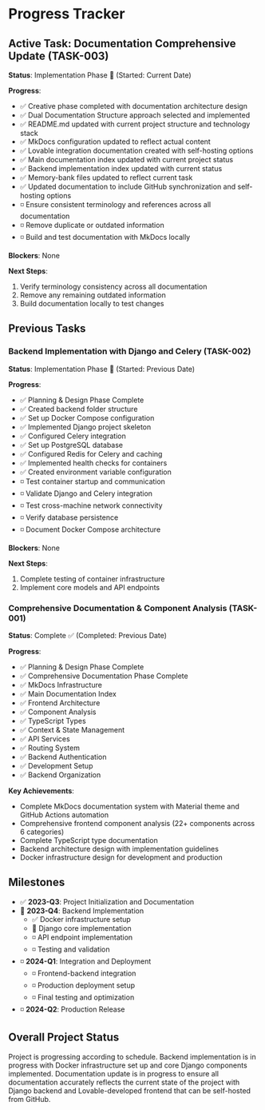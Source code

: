 # Progress Tracker

## Active Task: Documentation Comprehensive Update (TASK-003)

**Status**: Implementation Phase 🚧 (Started: Current Date)

**Progress**:

- ✅ Creative phase completed with documentation architecture design
- ✅ Dual Documentation Structure approach selected and implemented
- ✅ README.md updated with current project structure and technology stack
- ✅ MkDocs configuration updated to reflect actual content
- ✅ Lovable integration documentation created with self-hosting options
- ✅ Main documentation index updated with current project status
- ✅ Backend implementation index updated with current status
- ✅ Memory-bank files updated to reflect current task
- ✅ Updated documentation to include GitHub synchronization and self-hosting options
- ◽ Ensure consistent terminology and references across all documentation
- ◽ Remove duplicate or outdated information
- ◽ Build and test documentation with MkDocs locally

**Blockers**: None

**Next Steps**:

1. Verify terminology consistency across all documentation
2. Remove any remaining outdated information
3. Build documentation locally to test changes

## Previous Tasks

### Backend Implementation with Django and Celery (TASK-002)

**Status**: Implementation Phase 🚧 (Started: Previous Date)

**Progress**:

- ✅ Planning & Design Phase Complete
- ✅ Created backend folder structure
- ✅ Set up Docker Compose configuration
- ✅ Implemented Django project skeleton
- ✅ Configured Celery integration
- ✅ Set up PostgreSQL database
- ✅ Configured Redis for Celery and caching
- ✅ Implemented health checks for containers
- ✅ Created environment variable configuration
- ◽ Test container startup and communication
- ◽ Validate Django and Celery integration
- ◽ Test cross-machine network connectivity
- ◽ Verify database persistence
- ◽ Document Docker Compose architecture

**Blockers**: None

**Next Steps**:

1. Complete testing of container infrastructure
2. Implement core models and API endpoints

### Comprehensive Documentation & Component Analysis (TASK-001)

**Status**: Complete ✅ (Completed: Previous Date)

**Progress**:

- ✅ Planning & Design Phase Complete
- ✅ Comprehensive Documentation Phase Complete
- ✅ MkDocs Infrastructure
- ✅ Main Documentation Index
- ✅ Frontend Architecture
- ✅ Component Analysis
- ✅ TypeScript Types
- ✅ Context & State Management
- ✅ API Services
- ✅ Routing System
- ✅ Backend Authentication
- ✅ Development Setup
- ✅ Backend Organization

**Key Achievements**:

- Complete MkDocs documentation system with Material theme and GitHub Actions automation
- Comprehensive frontend component analysis (22+ components across 6 categories)
- Complete TypeScript type documentation
- Backend architecture design with implementation guidelines
- Docker infrastructure design for development and production

## Milestones

- ✅ **2023-Q3**: Project Initialization and Documentation
- 🚧 **2023-Q4**: Backend Implementation
  - ✅ Docker infrastructure setup
  - 🚧 Django core implementation
  - ◽ API endpoint implementation
  - ◽ Testing and validation
- ◽ **2024-Q1**: Integration and Deployment
  - ◽ Frontend-backend integration
  - ◽ Production deployment setup
  - ◽ Final testing and optimization
- ◽ **2024-Q2**: Production Release

## Overall Project Status

Project is progressing according to schedule. Backend implementation is in progress with Docker infrastructure set up and core Django components implemented. Documentation update is in progress to ensure all documentation accurately reflects the current state of the project with Django backend and Lovable-developed frontend that can be self-hosted from GitHub.
